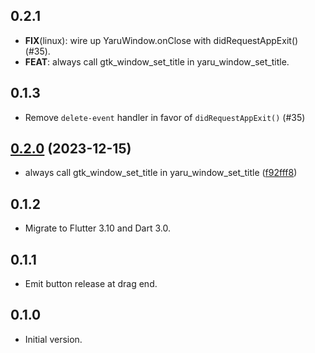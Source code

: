 ## 0.2.1

 - **FIX**(linux): wire up YaruWindow.onClose with didRequestAppExit() (#35).
 - **FEAT**: always call gtk_window_set_title in yaru_window_set_title.

## 0.1.3

- Remove `delete-event` handler in favor of `didRequestAppExit()` (#35)

## [0.2.0](https://github.com/ubuntu/yaru_window.dart/compare/yaru_window_linux-v0.1.3...yaru_window_linux-v0.2.0) (2023-12-15)


* always call gtk_window_set_title in yaru_window_set_title ([f92fff8](https://github.com/ubuntu/yaru_window.dart/commit/f92fff8bd32bc7de6dbbf37687ba60f7472dc478))

## 0.1.2

- Migrate to Flutter 3.10 and Dart 3.0.

## 0.1.1

- Emit button release at drag end.

## 0.1.0

- Initial version.
